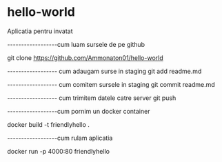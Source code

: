 # hello-world

Aplicatia pentru invatat

------------------cum luam sursele de pe github 

git clone https://github.com/Ammonaton01/hello-world

------------------ cum adaugam surse in staging
git add readme.md

------------------ cum comitem sursele in staging
git commit readme.md

------------------ cum trimitem datele catre server
git push

------------------cum pornim un docker container

docker build -t friendlyhello .

------------------cum rulam aplicatia

docker run -p 4000:80 friendlyhello

